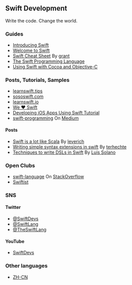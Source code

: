 ## Swift Development

Write the code. Change the world.


### Guides

* [Introducing Swift](https://developer.apple.com/swift/)
* [Welcome to Swift](https://developer.apple.com/library/prerelease/ios/referencelibrary/GettingStarted/LandingPage/index.html)
* [Swift Cheat Sheet](https://github.com/grant/swift-cheat-sheet) By [grant](https://github.com/grant)
* [The Swift Programming Language](https://itunes.apple.com/us/book/the-swift-programming-language/id881256329?mt=11)
* [Using Swift with Cocoa and Objective-C](https://developer.apple.com/library/prerelease/ios/documentation/Swift/Conceptual/BuildingCocoaApps/index.html#//apple_ref/doc/uid/TP40014216)


### Posts, Tutorials, Samples

* [learnswift.tips](http://learnswift.tips/)
* [sososwift.com](http://www.sososwift.com/)
* [learnswift.io](http://www.learnswift.io/)
* [We ❤ Swift](http://www.weheartswift.com/)
* [Developing iOS Apps Using Swift Tutorial](http://jamesonquave.com/blog/developing-ios-apps-using-swift-tutorial/)
* [swift-programming](https://medium.com/swift-programming/) On [Medium](https://medium.com/)

#### Posts

* [Swift is a lot like Scala](https://leverich.github.io/swiftislikescala/) By [leverich](https://github.com/leverich)
* [Writing simple syntax extensions in swift](http://appventure.me/2014/06/08/writing-simple-syntax-extensions-in-swift/) By [terhechte](http://appventure.me)
* [Techniques to write DSLs in Swift](https://speakerdeck.com/luisobo/techniques-to-write-dsls-in-swift) By [Luis Solano](https://github.com/luisobo)


### Open Clubs

* [swift-language](http://stackoverflow.com/questions/tagged/swift-language) On [StackOverflow](http://stackoverflow.com/)
* [Swiftist](http://swiftist.org)


### SNS

#### Twitter

* [@SwiftDevs](http://twitter.com/SwiftDevs)
* [@SwiftLang](https://twitter.com/SwiftLang)
* [@TheSwiftLang](https://twitter.com/TheSwiftLang)

#### YouTube

* [SwiftDevs](https://www.youtube.com/user/SwiftDevs)


### Other languages

* [ZH-CN](/README.md)
